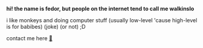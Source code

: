 **hi! the name is fedor, but people on the internet tend to call me walkinslo**

i like monkeys and doing computer stuff (usually low-level 'cause high-level is for babibes) (joke) (or not) ;D

contact me here [🦧](mailto:fedordegtjarev@yndex.ru)
